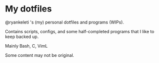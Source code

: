 # My dotfiles
  @ryankeleti 's (my) personal dotfiles and programs (WIPs).

  Contains scripts, configs, and some half-completed programs that I like to keep backed up.
 
  Mainly Bash, C, VimL 

  Some content may not be original.

